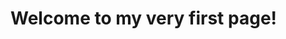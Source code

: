 <!DOCTYPE html>
<html>
<head>
	<title>Hello World</title>
</head>
<body>
<h1>Welcome to my very first page!</h1>
</body>
</html>
